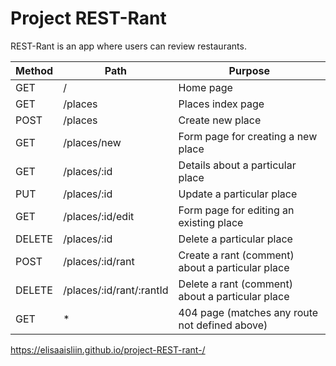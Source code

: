 # Project REST-Rant

REST-Rant is an app where users can review restaurants.

| Method | Path | Purpose |
|--------|------|---------|
| GET | / | Home page|
| GET | /places| Places index page |
| POST | /places | Create new place |
| GET | /places/new|Form page for creating a new place|
| GET | /places/:id|Details about a particular place |
| PUT | /places/:id|Update a particular place |
| GET | /places/:id/edit|Form page for editing an existing place  |
| DELETE| /places/:id |Delete a particular place |
| POST | /places/:id/rant | Create a rant (comment) about a particular place|
| DELETE | /places/:id/rant/:rantId | Delete a rant (comment) about a particular place |
| GET | * | 404 page (matches any route not defined above)|






https://elisaaisliin.github.io/project-REST-rant-/